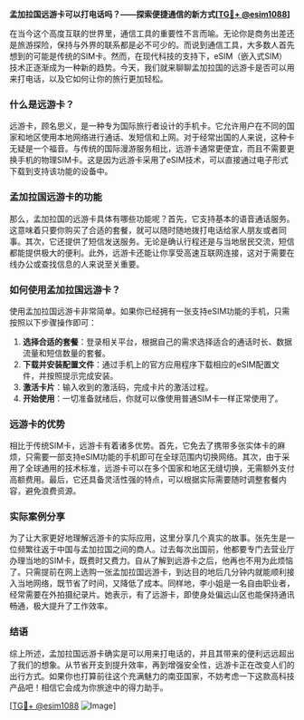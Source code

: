**孟加拉国远游卡可以打电话吗？——探索便捷通信的新方式[[TG💪+ @esim1088](https://t.me/s/esim1088)]**

在当今这个高度互联的世界里，通信工具的重要性不言而喻。无论你是商务出差还是旅游探险，保持与外界的联系都是必不可少的。而说到通信工具，大多数人首先想到的可能是传统的SIM卡。然而，在现代科技的支持下，eSIM（嵌入式SIM）技术正逐渐成为一种新的趋势。今天，我们就来聊聊孟加拉国的远游卡是否可以用来打电话，以及它如何让你的旅行更加轻松。

### 什么是远游卡？

远游卡，顾名思义，是一种专为国际旅行者设计的手机卡。它允许用户在不同的国家和地区使用本地网络进行通话、发短信和上网。对于经常出国的人来说，这种卡无疑是一个福音。与传统的国际漫游服务相比，远游卡通常更便宜，而且不需要更换手机的物理SIM卡。这是因为远游卡采用了eSIM技术，可以直接通过电子形式下载到支持该功能的设备中。

### 孟加拉国远游卡的功能

那么，孟加拉国的远游卡具体有哪些功能呢？首先，它支持基本的语音通话服务。这意味着只要你购买了合适的套餐，就可以随时随地拨打电话给家人朋友或者同事。其次，它还提供了短信发送服务。无论是确认行程还是与当地居民交流，短信都能提供极大的便利。此外，远游卡还能让你享受高速互联网连接，这对于需要在线办公或查找信息的人来说至关重要。

### 如何使用孟加拉国远游卡？

使用孟加拉国远游卡非常简单。如果你已经拥有一张支持eSIM功能的手机，只需按照以下步骤操作即可：

1. **选择合适的套餐**：登录相关平台，根据自己的需求选择适合的通话时长、数据流量和短信数量的套餐。
2. **下载并安装配置文件**：通过手机上的官方应用程序下载相应的eSIM配置文件，并按照提示完成安装。
3. **激活卡片**：输入收到的激活码，完成卡片的激活过程。
4. **开始使用**：一切准备就绪后，你就可以像使用普通SIM卡一样正常使用了。

### 远游卡的优势

相比于传统SIM卡，远游卡有着诸多优势。首先，它免去了携带多张实体卡的麻烦，只需要一部支持eSIM功能的手机即可在全球范围内切换网络。其次，由于采用了全球通用的技术标准，远游卡可以在多个国家和地区无缝切换，无需额外支付高额费用。最后，它还具备灵活性强的特点，可以根据实际需要随时调整套餐内容，避免浪费资源。

### 实际案例分享

为了让大家更好地理解远游卡的实际应用，这里分享几个真实的故事。张先生是一位频繁往返于中国与孟加拉国之间的商人。过去每次出国前，他都要专门去营业厅办理当地的SIM卡，既费时又费力。自从了解到远游卡之后，他再也不用为此烦恼了。只需提前在网上选购一张孟加拉国远游卡，到达目的地后几分钟内就能顺利接入当地网络，既节省了时间，又降低了成本。同样地，李小姐是一名自由职业者，经常需要在外拍摄纪录片。她表示，有了远游卡，即使身处偏远山区也能保持通讯畅通，极大提升了工作效率。

### 结语

综上所述，孟加拉国远游卡确实是可以用来打电话的，并且其带来的便利远远超出了我们的想象。从节省开支到提升效率，再到增强安全性，远游卡正在改变人们的出行方式。如果你也打算前往这个充满魅力的南亚国家，不妨考虑一下这款高科技产品吧！相信它会成为你旅途中的得力助手。

[[TG💪+ @esim1088](https://t.me/s/esim1088) ![Image](https://i.postimg.cc/4NQfJmqS/Snipaste-2025-05-13-00-14-12.png)]